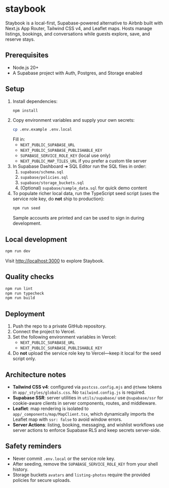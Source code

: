 # staybook

Staybook is a local-first, Supabase-powered alternative to Airbnb built with Next.js App Router, Tailwind CSS v4, and Leaflet maps. Hosts manage listings, bookings, and conversations while guests explore, save, and reserve stays.

## Prerequisites

- Node.js 20+
- A Supabase project with Auth, Postgres, and Storage enabled

## Setup

1. Install dependencies:
   ```bash
   npm install
   ```
2. Copy environment variables and supply your own secrets:
   ```bash
   cp .env.example .env.local
   ```
   Fill in:
   - `NEXT_PUBLIC_SUPABASE_URL`
   - `NEXT_PUBLIC_SUPABASE_PUBLISHABLE_KEY`
   - `SUPABASE_SERVICE_ROLE_KEY` (local use only)
   - `NEXT_PUBLIC_MAP_TILES_URL` if you prefer a custom tile server
3. In Supabase Dashboard ➜ SQL Editor run the SQL files in order:
   1. `supabase/schema.sql`
   2. `supabase/policies.sql`
   3. `supabase/storage_buckets.sql`
   4. (Optional) `supabase/sample_data.sql` for quick demo content
4. To populate richer local data, run the TypeScript seed script (uses the service role key, do **not** ship to production):
   ```bash
   npm run seed
   ```
   Sample accounts are printed and can be used to sign in during development.

## Local development

```bash
npm run dev
```
Visit [http://localhost:3000](http://localhost:3000) to explore Staybook.

## Quality checks

```bash
npm run lint
npm run typecheck
npm run build
```

## Deployment

1. Push the repo to a private GitHub repository.
2. Connect the project to Vercel.
3. Set the following environment variables in Vercel:
   - `NEXT_PUBLIC_SUPABASE_URL`
   - `NEXT_PUBLIC_SUPABASE_PUBLISHABLE_KEY`
4. Do **not** upload the service role key to Vercel—keep it local for the seed script only.

## Architecture notes

- **Tailwind CSS v4**: configured via `postcss.config.mjs` and `@theme` tokens in `app/_styles/globals.css`. No `tailwind.config.js` is required.
- **Supabase SSR**: server utilities in `utils/supabase/` use `@supabase/ssr` for cookie-aware clients in server components, routes, and middleware.
- **Leaflet**: map rendering is isolated to `app/_components/map/MapClient.tsx`, which dynamically imports the Leaflet map with `ssr: false` to avoid window errors.
- **Server Actions**: listing, booking, messaging, and wishlist workflows use server actions to enforce Supabase RLS and keep secrets server-side.

## Safety reminders

- Never commit `.env.local` or the service role key.
- After seeding, remove the `SUPABASE_SERVICE_ROLE_KEY` from your shell history.
- Storage buckets `avatars` and `listing-photos` require the provided policies for secure uploads.
